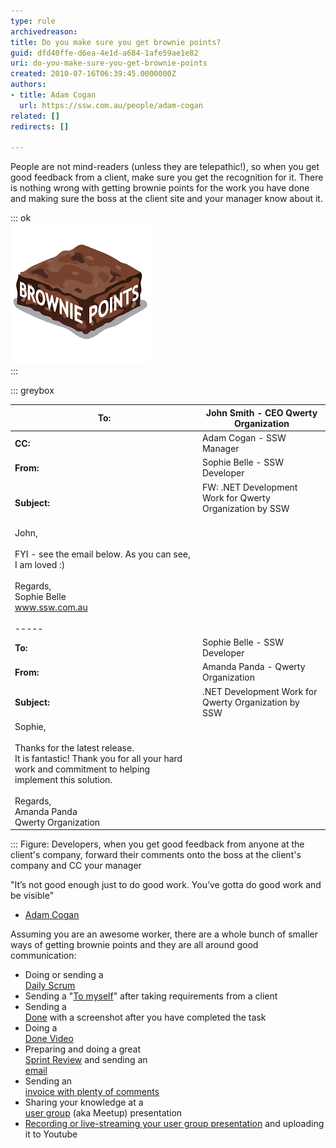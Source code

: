 ```yaml
---
type: rule
archivedreason: 
title: Do you make sure you get brownie points?
guid: dfd40ffe-d6ea-4e1d-a684-1afe59ae1e82
uri: do-you-make-sure-you-get-brownie-points
created: 2010-07-16T06:39:45.0000000Z
authors:
- title: Adam Cogan
  url: https://ssw.com.au/people/adam-cogan
related: []
redirects: []

---
```


People are not mind-readers (unless they are telepathic!), so when you get good feedback from a client, make sure you get the recognition for it. There is nothing wrong with getting brownie points for the work you have done and making sure the boss at the client site and your manager know about it. 

<!--endintro-->


::: ok  
![](brownie-points.png)  
:::

::: greybox


| **To:**  | John Smith - CEO Qwerty Organization  |
| --- | --- |
| **CC:**  | Adam Cogan - SSW Manager  |
| **From:**  | Sophie Belle - SSW Developer  |
| **Subject:**  | FW: .NET Development Work for Qwerty Organization by SSW <br>                     <br> |
| John,<br><br>FYI - see the email below. As you can see, I am loved :)<br><br>Regards,                          <br> Sophie Belle                          <br>www.ssw.com.au<br><br>----- |
| **To:**  | Sophie Belle - SSW Developer  |
| **From:**  | Amanda Panda - Qwerty Organization  |
| **Subject:**  | .NET Development Work for Qwerty Organization by SSW  |
| Sophie,<br><br>Thanks for the latest release.<br> It is fantastic! Thank you for all your hard work and commitment to helping implement this solution.<br><br>Regards,                          <br> Amanda Panda                          <br> Qwerty Organization |



:::
Figure: Developers, when you get good feedback from anyone at the client's company, forward their comments onto the boss at the client's company and CC your manager

"It’s not good enough just to do good work.
You’ve gotta do good work and be visible"

- [Adam Cogan](https://www.ssw.com.au/people/adam-cogan)

Assuming you are an awesome worker, there are a whole bunch of smaller ways of getting brownie points and they are all around good communication:

* Doing or sending a <br>      [Daily Scrum](/methodology-do-you-do-daily-scrums-aka-stand-up-meetings)
* Sending a "[To myself](/dones-do-you-send-yourself-emails)" after taking requirements from a client
* Sending a <br>      [Done](/done-do-you-know-when-to-send-a-done-email-in-scrum) with a screenshot after you have completed the task
* Doing a <br>      [Done Video](/do-you-send-done-videos)
* Preparing and doing a great <br>      [Sprint Review](/do-you-know-what-happens-at-a-sprint-review-meeting) and sending an <br>      [email](/do-you-create-a-sprint-review-retro-email)
* Sending an <br>      [invoice with plenty of comments](/do-you-know-how-to-describe-the-work-you-have-done-while-avoiding-the-word-bug)
* Sharing your knowledge at a <br>      [user group](https://www.ssw.com.au/ssw/NETUG/) (aka Meetup) presentation
* [Recording or live-streaming your user group presentation](https://www.ssw.com.au/ssw/Consulting/Video-Production/Conference-Video-Recording.aspx) and uploading it to Youtube
